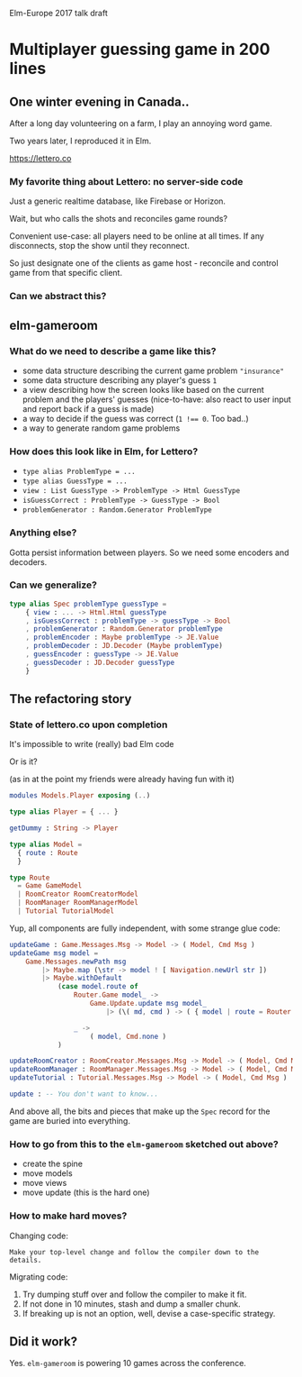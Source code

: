 Elm-Europe 2017 talk draft

# Multiplayer guessing game in 200 lines

## One winter evening in Canada..

After a long day volunteering on a farm, I play an annoying word game.

Two years later, I reproduced it in Elm.

https://lettero.co

### My favorite thing about Lettero: no server-side code

Just a generic realtime database, like Firebase or Horizon.

Wait, but who calls the shots and reconciles game rounds?

Convenient use-case: all players need to be online at all times. If any disconnects, stop the show until they reconnect.

So just designate one of the clients as game host - reconcile and control game from that specific client.

### Can we abstract this?

## elm-gameroom

### What do we need to describe a game like this?

* some data structure describing the current game problem `"insurance"`
* some data structure describing any player's guess `1`
* a view describing how the screen looks like based on the current problem and the players' guesses (nice-to-have: also react to user input and report back if a guess is made)
* a way to decide if the guess was correct (`1 !== 0`. Too bad..)
* a way to generate random game problems

### How does this look like in Elm, for Lettero?

* `type alias ProblemType = ...`
* `type alias GuessType = ...`
* `view : List GuessType -> ProblemType -> Html GuessType`
* `isGuessCorrect : ProblemType -> GuessType -> Bool`
* `problemGenerator : Random.Generator ProblemType`

### Anything else?

Gotta persist information between players. So we need some encoders and decoders.

### Can we generalize?

```elm
type alias Spec problemType guessType =
    { view : ... -> Html.Html guessType
    , isGuessCorrect : problemType -> guessType -> Bool
    , problemGenerator : Random.Generator problemType
    , problemEncoder : Maybe problemType -> JE.Value
    , problemDecoder : JD.Decoder (Maybe problemType)
    , guessEncoder : guessType -> JE.Value
    , guessDecoder : JD.Decoder guessType
    }
```

## The refactoring story

### State of lettero.co upon completion

It's impossible to write (really) bad Elm code

Or is it?

(as in at the point my friends were already having fun with it)

```elm
modules Models.Player exposing (..)

type alias Player = { ... }

getDummy : String -> Player
```

```elm
type alias Model =
  { route : Route
  }

type Route
  = Game GameModel
  | RoomCreator RoomCreatorModel
  | RoomManager RoomManagerModel
  | Tutorial TutorialModel
```

Yup, all components are fully independent, with some strange glue code:

```elm
updateGame : Game.Messages.Msg -> Model -> ( Model, Cmd Msg )
updateGame msg model =
    Game.Messages.newPath msg
        |> Maybe.map (\str -> model ! [ Navigation.newUrl str ])
        |> Maybe.withDefault
            (case model.route of
                Router.Game model_ ->
                    Game.Update.update msg model_
                        |> (\( md, cmd ) -> ( { model | route = Router.Game md }, Cmd.map GameMsg cmd ))

                _ ->
                    ( model, Cmd.none )
            )

updateRoomCreator : RoomCreator.Messages.Msg -> Model -> ( Model, Cmd Msg )
updateRoomManager : RoomManager.Messages.Msg -> Model -> ( Model, Cmd Msg )
updateTutorial : Tutorial.Messages.Msg -> Model -> ( Model, Cmd Msg )

update : -- You don't want to know...
```

And above all, the bits and pieces that make up the `Spec` record for the game are buried into everything.

### How to go from this to the `elm-gameroom` sketched out above?

* create the spine
* move models
* move views
* move update (this is the hard one)

### How to make hard moves?

Changing code:

`Make your top-level change and follow the compiler down to the details.`

Migrating code:

1. Try dumping stuff over and follow the compiler to make it fit.
2. If not done in 10 minutes, stash and dump a smaller chunk.
3. If breaking up is not an option, well, devise a case-specific strategy.

## Did it work?

Yes. `elm-gameroom` is powering 10 games across the conference.
